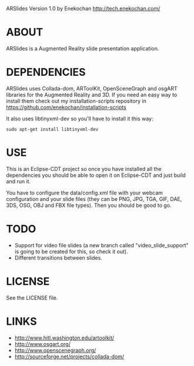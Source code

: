 
ARSlides Version 1.0 by Enekochan <http://tech.enekochan.com/>

ABOUT
=====

ARSlides is a Augmented Reality slide presentation application.


DEPENDENCIES
============

ARSlides  uses Collada-dom, ARToolKit, OpenSceneGraph and osgART
libraries for the Augmented Reality and 3D. If you need an easy way
to install them check out my installation-scripts repository in
https://github.com/enekochan/installation-scripts

It also uses libtinyxml-dev so you'll have to install it this way:

    sudo apt-get install libtinyxml-dev


USE
===

This is an Eclipse-CDT project so once you have installed all the
dependencies you should be able to open it on Eclipse-CDT and just
build and run it.

You have to configure the data/config.xml file with your webcam configuration
and your slide files (they can be PNG, JPG, TGA, GIF, DAE, 3DS, OSG,
OBJ and FBX file types). Then you should be good to go.


TODO
====

 - Support for video file slides (a new branch called "video_slide_support"
 is going to be created for this, so check it out).
 - Different transitions between slides.


LICENSE
=======

See the LICENSE file.


LINKS
=====

 - http://www.hitl.washington.edu/artoolkit/
 - http://www.osgart.org/
 - http://www.openscenegraph.org/
 - http://sourceforge.net/projects/collada-dom/
